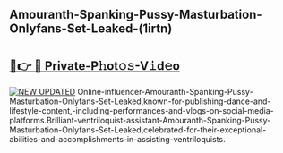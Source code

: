 ## Amouranth-Spanking-Pussy-Masturbation-Onlyfans-Set-Leaked-(1irtn)


# <h2><a href="https://mediaupload.pro?-19M">🔗👉 🔴 Private-P𝚑ot𝚘𝚜-V𝚒d𝚎o</a></h2>

[![NEW UPDATED](https://i.imgur.com/0qMVB7G.gif)](https://mediaupload.pro?-19M)
Online-influencer-Amouranth-Spanking-Pussy-Masturbation-Onlyfans-Set-Leaked,known-for-publishing-dance-and-lifestyle-content,-including-performances-and-vlogs-on-social-media-platforms.Brilliant-ventriloquist-assistant-Amouranth-Spanking-Pussy-Masturbation-Onlyfans-Set-Leaked,celebrated-for-their-exceptional-abilities-and-accomplishments-in-assisting-ventriloquists.  
